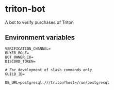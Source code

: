 # triton-bot

A bot to verify purchases of Triton

## Environment variables

```
VERIFICATION_CHANNEL=
BUYER_ROLE=
BOT_OWNER_ID=
DISCORD_TOKEN=

# For development of slash commands only
GUILD_ID=

DB_URL=postgresql:///triton?host=/run/postgresql
```

